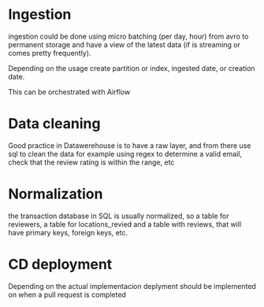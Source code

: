 # Ingestion
ingestion could be done using micro batching (per day, hour) from avro to permanent storage
and have a view of the latest data (if is streaming or comes pretty frequently).

Depending on the usage create partition or index, ingested date, or creation date.

This can be orchestrated with Airflow

# Data cleaning
Good practice in Datawerehouse is to have a raw layer, and from there use sql to clean the data
for example using regex to determine a valid email, check that the review rating is within the range, etc

# Normalization
the transaction database in SQL is usually normalized, so a table for reviewers, a table for locations_revied
and a table with reviews, that will have primary keys, foreign keys, etc.

# CD deployment
Depending on the actual implementacion deplyment should be implemented on when a pull request is completed
